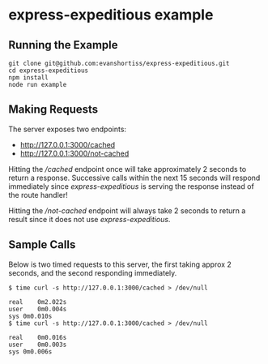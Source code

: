 express-expeditious example
===========================

## Running the Example

```
git clone git@github.com:evanshortiss/express-expeditious.git
cd express-expeditious
npm install
node run example
```

## Making Requests

The server exposes two endpoints:

* http://127.0.0.1:3000/cached
* http://127.0.0.1:3000/not-cached

Hitting the */cached* endpoint once will take approximately 2 seconds to return
a response. Successive calls within the next 15 seconds will respond
immediately since _express-expeditious_ is serving the response instead of the
route handler!

Hitting the */not-cached* endpoint will always take 2 seconds to return a
result since it does not use _express-expeditious_.

## Sample Calls
Below is two timed requests to this server, the first taking approx 2 seconds,
and the second responding immediately.

```
$ time curl -s http://127.0.0.1:3000/cached > /dev/null

real	0m2.022s
user	0m0.004s
sys	0m0.010s
$ time curl -s http://127.0.0.1:3000/cached > /dev/null

real	0m0.016s
user	0m0.003s
sys	0m0.006s

```
